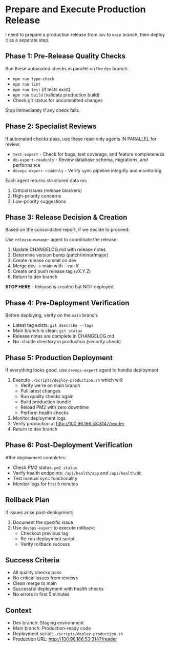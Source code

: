 # Prepare and Execute Production Release

I need to prepare a production release from `dev` to `main` branch, then deploy it as a separate step.

## Phase 1: Pre-Release Quality Checks
Run these automated checks in parallel on the `dev` branch:
- `npm run type-check`
- `npm run lint` 
- `npm run test` (if tests exist)
- `npm run build` (validate production build)
- Check git status for uncommitted changes

Stop immediately if any check fails.

## Phase 2: Specialist Reviews
If automated checks pass, use these read-only agents IN PARALLEL for review:
- `test-expert` - Check for bugs, test coverage, and feature completeness
- `db-expert-readonly` - Review database schema, migrations, and performance
- `devops-expert-readonly` - Verify sync pipeline integrity and monitoring

Each agent returns structured data on:
1. Critical issues (release blockers)
2. High-priority concerns
3. Low-priority suggestions

## Phase 3: Release Decision & Creation
Based on the consolidated report, if we decide to proceed:

Use `release-manager` agent to coordinate the release:
1. Update CHANGELOG.md with release notes
2. Determine version bump (patch/minor/major)
3. Create release commit on dev
4. Merge dev → main with --no-ff
5. Create and push release tag (vX.Y.Z)
6. Return to dev branch

**STOP HERE** - Release is created but NOT deployed.

## Phase 4: Pre-Deployment Verification
Before deploying, verify on the `main` branch:
- Latest tag exists: `git describe --tags`
- Main branch is clean: `git status`
- Release notes are complete in CHANGELOG.md
- No .claude directory in production (security check)

## Phase 5: Production Deployment
If everything looks good, use `devops-expert` agent to handle deployment:
1. Execute `./scripts/deploy-production.sh` which will:
   - Verify we're on main branch
   - Pull latest changes
   - Run quality checks again
   - Build production bundle
   - Reload PM2 with zero downtime
   - Perform health checks
2. Monitor deployment logs
3. Verify production at http://100.96.166.53:3147/reader
4. Return to dev branch

## Phase 6: Post-Deployment Verification
After deployment completes:
- Check PM2 status: `pm2 status`
- Verify health endpoints: `/api/health/app` and `/api/health/db`
- Test manual sync functionality
- Monitor logs for first 5 minutes

## Rollback Plan
If issues arise post-deployment:
1. Document the specific issue
2. Use `devops-expert` to execute rollback:
   - Checkout previous tag
   - Re-run deployment script
   - Verify rollback success

## Success Criteria
- All quality checks pass
- No critical issues from reviews
- Clean merge to main
- Successful deployment with health checks
- No errors in first 5 minutes

## Context
- Dev branch: Staging environment
- Main branch: Production-ready code
- Deployment script: `./scripts/deploy-production.sh`
- Production URL: http://100.96.166.53:3147/reader
